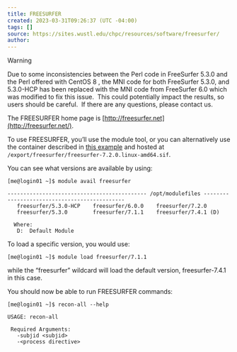 ```yaml
---
title: FREESURFER
created: 2023-03-31T09:26:37 (UTC -04:00)
tags: []
source: https://sites.wustl.edu/chpc/resources/software/freesurfer/
author:
---
```

> [!WARNING]
> Due to some inconsistencies between the Perl code in FreeSurfer 5.3.0 and the Perl offered with CentOS 8 , the MNI code for both FreeSurfer 5.3.0, and 5.3.0-HCP has been replaced with the MNI code from FreeSurfer 6.0 which was modified to fix this issue.  This could potentially impact the results, so users should be careful.  If there are any questions, please contact us.

The FREESURFER home page is [http://freesurfer.net](http://freesurfer.net/).

To use FREESURFER, you’ll use the module tool, or you can alternatively use the container described in [this example](../getting-started/working-with-containers.md) and hosted at `/export/freesurfer/freesurfer-7.2.0.linux-amd64.sif`.

You can see what versions are available by using:

```
[me@login01 ~]$ module avail freesurfer

-------------------------------------------- /opt/modulefiles ---------------------------------------------
   freesurfer/5.3.0-HCP    freesurfer/6.0.0    freesurfer/7.2.0
   freesurfer/5.3.0        freesurfer/7.1.1    freesurfer/7.4.1 (D)

  Where:
   D:  Default Module
```

To load a specific version, you would use:

```
[me@login01 ~]$ module load freesurfer/7.1.1
```

while the “freesurfer” wildcard will load the default version, freesurfer-7.4.1 in this case.

You should now be able to run FREESURFER commands:

```
[me@login01 ~]$ recon-all --help

USAGE: recon-all

 Required Arguments:
   -subjid <subjid>
   -<process directive>
```
